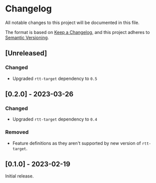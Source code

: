 # Changelog

All notable changes to this project will be documented in this file.

The format is based on [Keep a Changelog](https://keepachangelog.com/en/1.0.0/),
and this project adheres to [Semantic Versioning](https://semver.org/spec/v2.0.0.html).

## [Unreleased]

### Changed

- Upgraded `rtt-target` dependency to `0.5`

## [0.2.0] - 2023-03-26

### Changed

- Upgraded `rtt-target` dependency to `0.4`

### Removed

- Feature definitions as they aren't supported by new version of `rtt-target`.

## [0.1.0] - 2023-02-19

Initial release.
